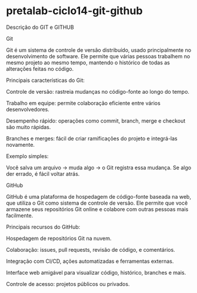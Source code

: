 # pretalab-ciclo14-git-github

Descrição do GIT e GITHUB

Git

Git é um sistema de controle de versão distribuído, usado principalmente no desenvolvimento de software. Ele permite que várias pessoas trabalhem no mesmo projeto ao mesmo tempo, mantendo o histórico de todas as alterações feitas no código.

Principais características do Git:

Controle de versão: rastreia mudanças no código-fonte ao longo do tempo.

Trabalho em equipe: permite colaboração eficiente entre vários desenvolvedores.

Desempenho rápido: operações como commit, branch, merge e checkout são muito rápidas.

Branches e merges: fácil de criar ramificações do projeto e integrá-las novamente.

Exemplo simples:

Você salva um arquivo → muda algo → o Git registra essa mudança.
Se algo der errado, é fácil voltar atrás.

GitHub

GitHub é uma plataforma de hospedagem de código-fonte baseada na web, que utiliza o Git como sistema de controle de versão. Ele permite que você armazene seus repositórios Git online e colabore com outras pessoas mais facilmente.

Principais recursos do GitHub:

Hospedagem de repositórios Git na nuvem.

Colaboração: issues, pull requests, revisão de código, e comentários.

Integração com CI/CD, ações automatizadas e ferramentas externas.

Interface web amigável para visualizar código, histórico, branches e mais.

Controle de acesso: projetos públicos ou privados.
